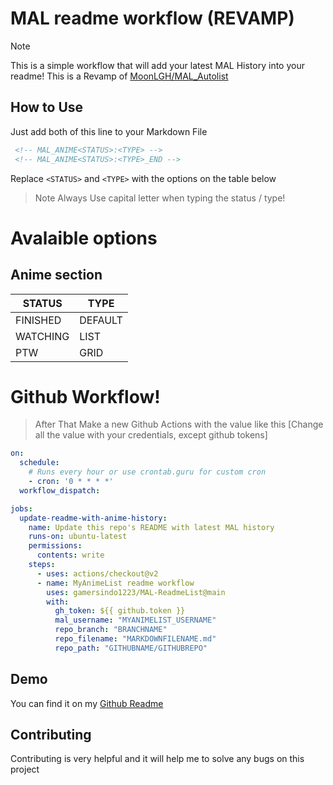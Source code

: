 # MAL readme workflow (REVAMP)
> [!NOTE]  
> This is a simple workflow that will add your latest MAL History into your readme! This is a Revamp of [MoonLGH/MAL_Autolist](https://github.com/MoonLGH/MAL_Autolist/)
## How to Use
Just add both of this line to your Markdown File
```html
 <!-- MAL_ANIME<STATUS>:<TYPE> -->
 <!-- MAL_ANIME<STATUS>:<TYPE>_END -->
```
Replace `<STATUS>` and  `<TYPE>` with the options on the table below
> Note Always Use capital letter when typing the status / type!
# Avalaible options
## Anime section
| **STATUS** | **TYPE** |
|------------|----------|
| FINISHED   | DEFAULT  |
| WATCHING   | LIST     |
| PTW        | GRID     |
# Github Workflow!
>After That Make a new Github Actions with the value like this
[Change all the value with your credentials, except github tokens]
```yaml
on:
  schedule:
    # Runs every hour or use crontab.guru for custom cron
    - cron: '0 * * * *'
  workflow_dispatch:

jobs:
  update-readme-with-anime-history:
    name: Update this repo's README with latest MAL history
    runs-on: ubuntu-latest
    permissions:
      contents: write
    steps:
      - uses: actions/checkout@v2
      - name: MyAnimeList readme workflow
        uses: gamersindo1223/MAL-ReadmeList@main
        with:
          gh_token: ${{ github.token }}
          mal_username: "MYANIMELIST_USERNAME"
          repo_branch: "BRANCHNAME"
          repo_filename: "MARKDOWNFILENAME.md"
          repo_path: "GITHUBNAME/GITHUBREPO"
```
## Demo
You can find it on my [Github Readme](https://github.com/gamersindo1223/gamersindo1223)
## Contributing
Contributing is very helpful and it will help me to solve any bugs on this project
